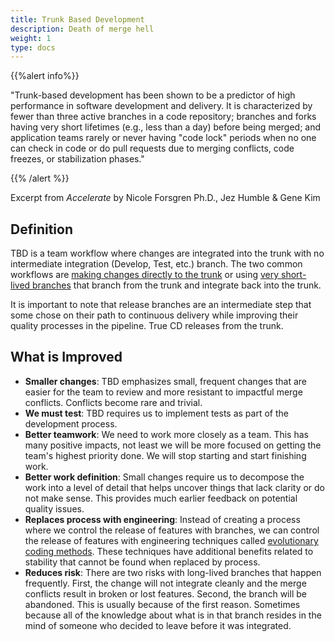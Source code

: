 ```yaml
---
title: Trunk Based Development
description: Death of merge hell
weight: 1
type: docs
---
```


{{%alert info%}}

"Trunk-based development has been shown to be a predictor of high performance in software development and delivery. It is characterized by fewer than three active branches in a code repository; branches and forks having very short lifetimes (e.g., less than a day) before being merged; and application teams rarely or never having "code lock" periods when no one can check in code or do pull requests due to merging conflicts, code freezes, or stabilization phases."

{{% /alert %}}

Excerpt from *Accelerate* by Nicole Forsgren Ph.D., Jez Humble & Gene Kim

## Definition

TBD is a team workflow where changes are integrated into the trunk with no intermediate integration (Develop, Test, etc.) branch. The two common workflows are [making changes directly to the trunk](https://trunkbaseddevelopment.com/#trunk-based-development-for-smaller-teams) or using [very short-lived branches](https://trunkbaseddevelopment.com/#scaled-trunk-based-development) that branch from the trunk and integrate back into the trunk.

It is important to note that release branches are an intermediate step that some chose on their path to continuous delivery while improving their quality processes in the pipeline. True CD releases from the trunk.

## What is Improved

- **Smaller changes**: TBD emphasizes small, frequent changes that are easier for the team to review and more resistant to impactful merge conflicts. Conflicts become rare and trivial.
- **We must test**: TBD requires us to implement tests as part of the development process.
- **Better teamwork**: We need to work more closely as a team. This has many positive impacts, not least we will be more focused on getting the team's highest priority done. We will stop starting and start finishing work.
- **Better work definition**: Small changes require us to decompose the work into a level of detail that helps uncover things that lack clarity or do not make sense. This provides much earlier feedback on potential quality issues.
- **Replaces process with engineering**: Instead of creating a process where we control the release of features with branches, we can control the release of features with engineering techniques called [evolutionary coding methods](../../minimumcd/ci/#recommended-practices). These techniques have additional benefits related to stability that cannot be found when replaced by process.
- **Reduces risk**: There are two risks with long-lived branches that happen frequently. First, the change will not integrate cleanly and the merge conflicts result in broken or lost features. Second, the branch will be abandoned. This is usually because of the first reason. Sometimes because all of the knowledge about what is in that branch resides in the mind of someone who decided to leave before it was integrated.
